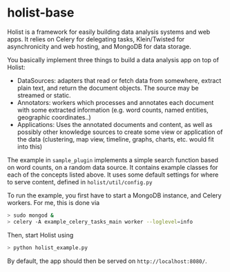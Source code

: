 holist-base
===========

Holist is a framework for easily building data analysis systems and web apps. It relies on Celery for delegating tasks, Klein/Twisted for asynchronicity and web hosting, and MongoDB for data storage.

You basically implement three things to build a data analysis app on top of Holist:
* DataSources: adapters that read or fetch data from somewhere, extract plain text, and return the document objects. The source may be streamed or static.
* Annotators: workers which processes and annotates each document with some extracted information (e.g. word counts, named entities, geographic coordinates..)
* Applications: Uses the annotated documents and content, as well as possibly other knowledge sources to create some view or application of the data (clustering, map view, timeline, graphs, charts, etc. would fit into this)

The example in `sample_plugin` implements a simple search function based on word counts, on a random data source. It contains example classes for each of the concepts listed above. It uses some default settings for where to serve content, defined in `holist/util/config.py`

To run the example, you first have to start a MongoDB instance, and Celery workers. For me, this is done via 
```bash
> sudo mongod &
> celery -A example_celery_tasks_main worker --loglevel=info
```
Then, start Holist using 
```bash
> python holist_example.py
```
By default, the app should then be served on `http://localhost:8080/`.


